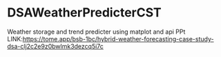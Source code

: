 # DSAWeatherPredicterCST
Weather storage and trend predicter using matplot and api
PPt LINK:https://tome.app/bsb-1bc/hybrid-weather-forecasting-case-study-dsa-clj2c2e9z0bwlmk3dezcq5i7c

